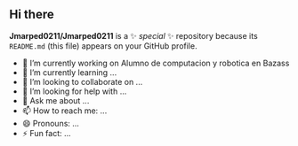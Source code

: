 ## Hi there 


**Jmarped0211/Jmarped0211** is a ✨ _special_ ✨ repository because its `README.md` (this file) appears on your GitHub profile.


- 🔭 I’m currently working on Alumno de computacion y robotica en Bazass
- 🌱 I’m currently learning ...
- 👯 I’m looking to collaborate on ...
- 🤔 I’m looking for help with ...
- 💬 Ask me about ...
- 📫 How to reach me: ...
- 😄 Pronouns: ...
- ⚡ Fun fact: ...

